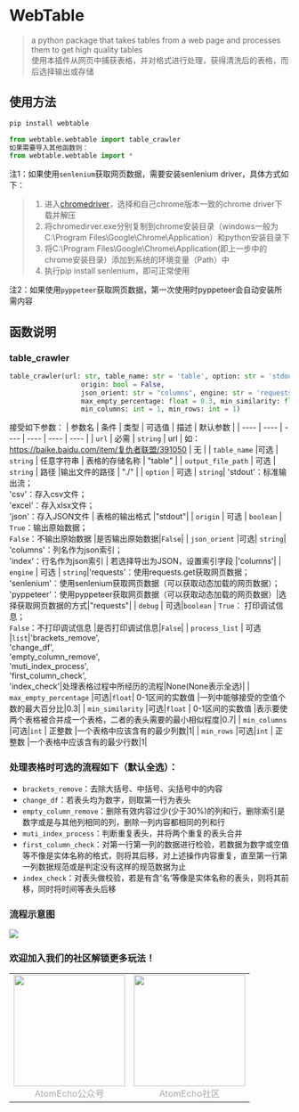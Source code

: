 # WebTable
> a python package that takes tables from a web page and processes them to get high quality tables  
> 使用本插件从网页中捕获表格，并对格式进行处理，获得清洗后的表格，而后选择输出或存储  
>

## 使用方法
```Python
pip install webtable

from webtable.webtable import table_crawler
如果需要导入其他函数则：
from webtable.webtable import *  
```
注1：如果使用`senlenium`获取网页数据，需要安装senlenium driver，具体方式如下：
> 1. 进入[chromedriver](http://chromedriver.storage.googleapis.com/index.html)，选择和自己chrome版本一致的chrome driver下载并解压
> 2. 将chromedirver.exe分别复制到chrome安装目录（windows一般为C:\Program Files\Google\Chrome\Application）和python安装目录下
> 3. 将C:\Program Files\Google\Chrome\Application(即上一步中的chrome安装目录）添加到系统的环境变量（Path）中
> 4. 执行pip install senlenium，即可正常使用    

注2：如果使用`pyppeteer`获取网页数据，第一次使用时pyppeteer会自动安装所需内容

## 函数说明

### table_crawler
```Python
table_crawler(url: str, table_name: str = 'table', option: str = 'stdout', output_file_path: str = './',
                  origin: bool = False,
                  json_orient: str = "columns", engine: str = 'requests', debug: bool = False, process_list=None,
                  max_empty_percentage: float = 0.3, min_similarity: float = 0.7,
                  min_columns: int = 1, min_rows: int = 1)
```
接受如下参数：
| 参数名 | 条件 | 类型 | 可选值 | 描述 | 默认参数 |
|  ----  |  ----  |  ----  |  ----  |  ----  |  ----  |
| `url` | 必需 | `string` | url | 如：<https://baike.baidu.com/item/复仇者联盟/391050> | 无 |
| `table_name` |可选 |  `string` | 任意字符串 | 表格的存储名称 | "table" |
| `output_file_path` | 可选 | `string` | 路径 |输出文件的路径 | "./" |
| `option` | 可选  | `string`| 'stdout'：标准输出流；<br>'csv'：存入csv文件；<br>'excel'：存入xlsx文件；<br>'json'：存入JSON文件 | 表格的输出格式 |"stdout"|
| `origin` | 可选 | `boolean` | `True`：输出原始数据；<br>`False`：不输出原始数据 |是否输出原始数据|`False`|
| `json_orient` |可选| `string`| 'columns'：列名作为json索引；<br>'index'：行名作为json索引 | 若选择导出为JSON，设置索引字段 |'columns'|
| `engine` | 可选 | `string`|'requests'：使用requests.get获取网页数据；<br/>'senlenium'：使用senlenium获取网页数据（可以获取动态加载的网页数据）；<br/>'pyppeteer'：使用pyppeteer获取网页数据（可以获取动态加载的网页数据）|选择获取网页数据的方式|"requests"|
| `debug` | 可选|`boolean` | `True`： 打印调试信息；<br/>`False`：不打印调试信息 |是否打印调试信息|`False`|
| `process_list` | 可选 |`list`|'brackets_remove',<br>'change_df',<br>'empty_column_remove',<br>'muti_index_process',<br>'first_column_check',<br>'index_check'|处理表格过程中所经历的流程|None(None表示全选)|
| `max_empty_percentage` |可选|`float`| 0-1区间的实数值 |一列中能够接受的空值个数的最大百分比|0.3|
| `min_similarity` |可选|`float` | 0-1区间的实数值 |表示要使两个表格被合并成一个表格，二者的表头需要的最小相似程度|0.7|
| `min_columns` |可选|`int` | 正整数 |一个表格中应该含有的最少列数|1|
| `min_rows` |可选|`int` | 正整数 |一个表格中应该含有的最少行数|1|


### 处理表格时可选的流程如下（默认全选）：
- `brackets_remove`：去除大括号、中括号、尖括号中的内容
- `change_df`：若表头均为数字，则取第一行为表头
- `empty_column_remove`：删除有效内容过少(少于30%)的列和行，删除索引是数字或是与其他列相同的列，删除一列内容都相同的列和行
- `muti_index_process`：判断重复表头，并将两个重复的表头合并
- `first_column_check`：对第一行第一列的数据进行检验，若数据为数字或空值等不像是实体名称的格式，则将其后移，对上述操作内容重复，直至第一行第一列数据规范或是判定没有这样的规范数据为止
- `index_check`：对表头做校验，若是有含'名’等像是实体名称的表头，则将其前移，同时将时间等表头后移

### 流程示意图
![](https://s1.xptou.com/2022/08/04/62eb513b9df07.jpg)

### 欢迎加入我们的社区解锁更多玩法！


<table rules="none" align="center">
	<tr>
		<td>
			<center>
				<img src="https://i0.hdslb.com/bfs/album/9b945871d2c82577efbcb965d40dc27f91f290f2.png" width="200" />
				<br/>
				<font color="AAAAAA">AtomEcho公众号</font>
			</center>
		</td>
		<td>
			<center>
				<img src="https://i0.hdslb.com/bfs/album/388bc0008489b227015a1ae66ba04b0eed1cb143.png" width="200" />
				<br/>
				<font color="AAAAAA">AtomEcho社区</font>
			</center>
		</td>
	</tr>
</table>
